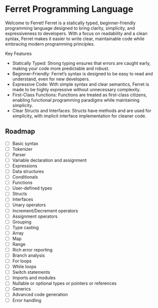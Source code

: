 # Ferret Programming Language
Welcome to Ferret! Ferret is a statically typed, beginner-friendly programming language designed to bring clarity, simplicity, and expressiveness to developers. With a focus on readability and a clean syntax, Ferret makes it easier to write clear, maintainable code while embracing modern programming principles.

Key Features
- Statically Typed: Strong typing ensures that errors are caught early, making your code more predictable and robust.
- Beginner-Friendly: Ferret’s syntax is designed to be easy to read and understand, even for new developers.
- Expressive Code: With simple syntax and clear semantics, Ferret is made to be highly expressive without unnecessary complexity.
- First-Class Functions: Functions are treated as first-class citizens, enabling functional programming paradigms while maintaining simplicity.
- Clear Structs and Interfaces: Structs have methods and are used for simplicity, with implicit interface implementation for cleaner code.


## Roadmap
- [ ] Basic syntax
- [ ] Tokenizer
- [ ] Parser
- [ ] Variable declaration and assignment
- [ ] Expressions
- [ ] Data structures
- [ ] Conditionals
- [ ] Functions
- [ ] User-defined types
- [ ] Structs
- [ ] Interfaces
- [ ] Unary operators
- [ ] Increment/Decrement operators
- [ ] Assignment operators
- [ ] Grouping
- [ ] Type casting
- [ ] Array
- [ ] Map
- [ ] Range
- [ ] Rich error reporting
- [ ] Branch analysis
- [ ] For loops
- [ ] While loops
- [ ] Switch statements
- [ ] Imports and modules
- [ ] Nullable or optional types or pointers or references
- [ ] Generics
- [ ] Advanced code generation
- [ ] Error handling